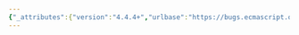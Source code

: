 ```yaml
---
{"_attributes":{"version":"4.4.4+","urlbase":"https://bugs.ecmascript.org/","maintainer":"dherman@mozilla.com"},"bug":{"bug_id":4452,"creation_ts":"2015-08-21 11:08:00 -0700","short_desc":"8.1.2.4 NewFunctionEnvironment: Remove \"be\" in step 11","delta_ts":"2015-10-23 12:16:58 -0700","product":"ECMA-262 Edition 6","component":"editorial issues","version":"unspecified","rep_platform":"All","op_sys":"All","bug_status":"RESOLVED","resolution":"FIXED","priority":"Normal","bug_severity":"normal","everconfirmed":true,"reporter":{"uid":"andrebargull","name":"André Bargull"},"assigned_to":{"uid":"allen","name":"Allen Wirfs-Brock"},"cc":"brterlso","long_desc":[{"commentid":14612,"comment_count":0,"who":{"uid":"andrebargull","name":"André Bargull"},"bug_when":"2015-08-21 11:08:21 -0700","thetext":"8.1.2.4 NewFunctionEnvironment ( F, newTarget )\n\nStep 11: Remove \"be\"\n\nStep 7: Change \"Set\" to lower case \"set\""},{"commentid":14822,"comment_count":1,"who":{"uid":"brterlso","name":"Brian Terlson"},"bug_when":"2015-10-23 12:16:58 -0700","thetext":"Fixed in ES2016 Draft."}]}}
---
```

